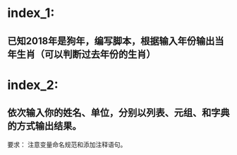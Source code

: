 
# index_1:

## 已知2018年是狗年，编写脚本，根据输入年份输出当年生肖（可以判断过去年份的生肖）


# index_2:

## 依次输入你的姓名、单位，分别以列表、元组、和字典的方式输出结果。

要求： 注意变量命名规范和添加注释语句。
